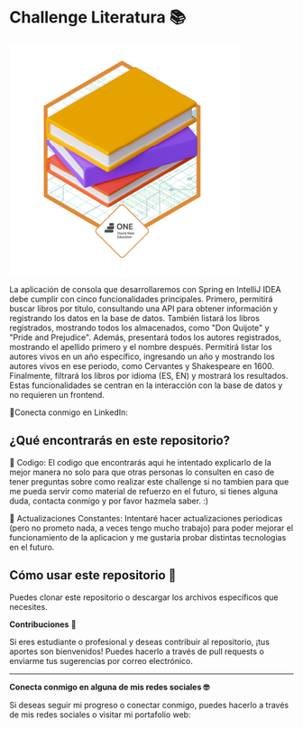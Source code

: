 # Challenge Literatura 📚

![Medallita](./imagenes/badge-literalura.png)

La aplicación de consola que desarrollaremos con Spring en IntelliJ IDEA debe cumplir con cinco funcionalidades principales. Primero, permitirá buscar libros por título, consultando una API para obtener información y registrando los datos en la base de datos. También listará los libros registrados, mostrando todos los almacenados, como "Don Quijote" y "Pride and Prejudice". Además, presentará todos los autores registrados, mostrando el apellido primero y el nombre después. Permitirá listar los autores vivos en un año específico, ingresando un año y mostrando los autores vivos en ese periodo, como Cervantes y Shakespeare en 1600. Finalmente, filtrará los libros por idioma (ES, EN) y mostrará los resultados. Estas funcionalidades se centran en la interacción con la base de datos y no requieren un frontend.

🚀Conecta conmigo en LinkedIn: 
[]()


## ¿Qué encontrarás en este repositorio?

📓 Codigo: El codigo que encontrarás aqui he intentado explicarlo de la mejor manera no solo para que otras personas lo consulten en caso de tener preguntas sobre como realizar este challenge si no tambien para que me pueda servir como material de refuerzo en el futuro, si tienes alguna duda, contacta conmigo y por favor hazmela saber. :)



🔄 Actualizaciones Constantes:
Intentaré hacer actualizaciones periodicas (pero no prometo nada, a veces tengo mucho trabajo) para poder mejorar el funcionamiento de la aplicacion y me gustaria probar distintas tecnologias en el futuro.

## Cómo usar este repositorio 🤔
Puedes clonar este repositorio o descargar los archivos específicos que necesites.

**Contribuciones** 🤝

Si eres estudiante o profesional y deseas contribuir al repositorio, ¡tus aportes son bienvenidos! Puedes hacerlo a través de pull requests o enviarme tus sugerencias por correo electrónico.

---

**Conecta conmigo en alguna de mis redes sociales 🤓**

Si deseas seguir mi progreso o conectar conmigo, puedes hacerlo a través de mis redes sociales o visitar mi portafolio web:
